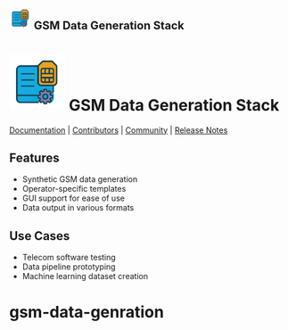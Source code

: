 
<p align="left">
  <img src="https://github.com/hamzaqureshi5/gsm-data-generator-gui/blob/ds0/src/resources/icon_without_text.png" width="40"/>
  <span style="font-size: 20px; font-weight: bold;">GSM Data Generation Stack</span>
</p>

<img src=https://github.com/hamzaqureshi5/gsm-data-generator-gui/blob/ds0/src/resources/icon_without_text.png width=100/> GSM Data Generation Stack
==============================================
[Documentation](https://tvm.apache.org/docs) |
[Contributors](CONTRIBUTORS.md) |
[Community](https://tvm.apache.org/community) |
[Release Notes](NEWS.md)

## Features
- Synthetic GSM data generation
- Operator-specific templates
- GUI support for ease of use
- Data output in various formats

## Use Cases
- Telecom software testing
- Data pipeline prototyping
- Machine learning dataset creation

# gsm-data-genration















